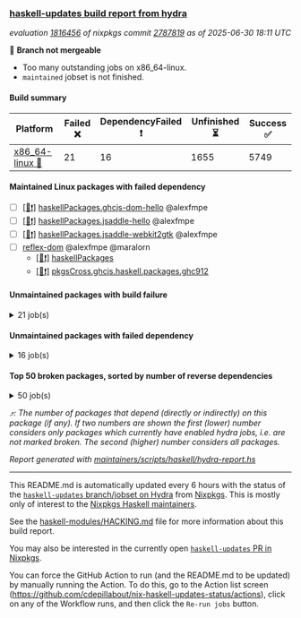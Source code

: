 ### [haskell-updates build report from hydra](https://hydra.nixos.org/jobset/nixpkgs/haskell-updates)
*evaluation [1816456](https://hydra.nixos.org/eval/1816456) of nixpkgs commit [2787819](https://github.com/NixOS/nixpkgs/commits/278781962d141eadfdfc4b44c1e0a95ab3779219) as of 2025-06-30 18:11 UTC*

🔴 **Branch not mergeable**
  * Too many outstanding jobs on x86_64-linux.
  * `maintained` jobset is not finished.

#### Build summary

 | Platform | Failed ❌ | DependencyFailed ❗ | Unfinished ⏳ | Success ✅ | 
 | --- | --- | --- | --- | --- | 
 | [x86_64-linux 🐧](https://hydra.nixos.org/eval/1816456?filter=.x86_64-linux) | 21 | 16 | 1655 | 5749 | 
#### Maintained Linux packages with failed dependency
- [ ] [[🐧❗]](https://hydra.nixos.org/build/301057531) [haskellPackages.ghcjs-dom-hello](https://hydra.nixos.org/eval/1816456?filter=haskellPackages.ghcjs-dom-hello) @alexfmpe
- [ ] [[🐧❗]](https://hydra.nixos.org/build/301058703) [haskellPackages.jsaddle-hello](https://hydra.nixos.org/eval/1816456?filter=haskellPackages.jsaddle-hello) @alexfmpe
- [ ] [[🐧❗]](https://hydra.nixos.org/build/301058637) [haskellPackages.jsaddle-webkit2gtk](https://hydra.nixos.org/eval/1816456?filter=haskellPackages.jsaddle-webkit2gtk) @alexfmpe
- [ ] [reflex-dom](https://hydra.nixos.org/eval/1816456?filter=reflex-dom) @alexfmpe @maralorn
  - [[🐧❗]](https://hydra.nixos.org/build/301060357) [haskellPackages](https://hydra.nixos.org/eval/1816456?filter=haskellPackages.reflex-dom)
  - [[🐧❗]](https://hydra.nixos.org/build/301062199) [pkgsCross.ghcjs.haskell.packages.ghc912](https://hydra.nixos.org/eval/1816456?filter=pkgsCross.ghcjs.haskell.packages.ghc912.reflex-dom)
#### Unmaintained packages with build failure
<details><summary>21 job(s) </summary>

- [ ] [[🐧❌]](https://hydra.nixos.org/build/301057519) [haskellPackages.gi-soup2](https://hydra.nixos.org/eval/1816456?filter=haskellPackages.gi-soup2)  ⤴️ 6 | 17
- [ ] [[🐧❌]](https://hydra.nixos.org/build/301057853) [haskellPackages.gpu-vulkan-middle](https://hydra.nixos.org/eval/1816456?filter=haskellPackages.gpu-vulkan-middle)  ⤴️ 3 | 7
- [ ] [[🐧❌]](https://hydra.nixos.org/build/301061060) [haskellPackages.symtegration](https://hydra.nixos.org/eval/1816456?filter=haskellPackages.symtegration)  ⤴️ 1 | 1
- [ ] [[🐧❌]](https://hydra.nixos.org/build/301057253) [haskellPackages.free-vector-spaces](https://hydra.nixos.org/eval/1816456?filter=haskellPackages.free-vector-spaces)  ⤴️ 0 | 7
- [ ] [[🐧❌]](https://hydra.nixos.org/build/301060500) [haskellPackages.selda-json](https://hydra.nixos.org/eval/1816456?filter=haskellPackages.selda-json)  ⤴️ 0 | 2
- [ ] [[🐧❌]](https://hydra.nixos.org/build/301057272) [haskellPackages.fs-api](https://hydra.nixos.org/eval/1816456?filter=haskellPackages.fs-api)  ⤴️ 0 | 1
- [ ] [[🐧❌]](https://hydra.nixos.org/build/301060494) [haskellPackages.scotty-tls](https://hydra.nixos.org/eval/1816456?filter=haskellPackages.scotty-tls)  ⤴️ 0 | 1
- [ ] [[🐧❌]](https://hydra.nixos.org/build/301061941) [haskellPackages.wire-streams](https://hydra.nixos.org/eval/1816456?filter=haskellPackages.wire-streams)  ⤴️ 0 | 1
- [ ] [[🐧❌]](https://hydra.nixos.org/build/301056721) [haskellPackages.delta-store](https://hydra.nixos.org/eval/1816456?filter=haskellPackages.delta-store) 
- [ ] [[🐧❌]](https://hydra.nixos.org/build/301057042) [haskellPackages.env-extra](https://hydra.nixos.org/eval/1816456?filter=haskellPackages.env-extra) 
- [ ] [[🐧❌]](https://hydra.nixos.org/build/301057371) [haskellPackages.genvalidity-network-uri](https://hydra.nixos.org/eval/1816456?filter=haskellPackages.genvalidity-network-uri) 
- [ ] [[🐧❌]](https://hydra.nixos.org/build/301057491) [haskellPackages.gi-clutter](https://hydra.nixos.org/eval/1816456?filter=haskellPackages.gi-clutter) 
- [ ] [[🐧❌]](https://hydra.nixos.org/build/301057938) [haskellPackages.haskell-halogen-core](https://hydra.nixos.org/eval/1816456?filter=haskellPackages.haskell-halogen-core) 
- [ ] [[🐧❌]](https://hydra.nixos.org/build/301058042) [haskellPackages.haskoin-store](https://hydra.nixos.org/eval/1816456?filter=haskellPackages.haskoin-store) 
- [ ] [[🐧❌]](https://hydra.nixos.org/build/301058332) [haskellPackages.hsverilog](https://hydra.nixos.org/eval/1816456?filter=haskellPackages.hsverilog) 
- [ ] [[🐧❌]](https://hydra.nixos.org/build/301058957) [haskellPackages.llama-cpp-hs](https://hydra.nixos.org/eval/1816456?filter=haskellPackages.llama-cpp-hs) 
- [ ] [[🐧❌]](https://hydra.nixos.org/build/301059892) [haskellPackages.pontarius-xmpp-extras](https://hydra.nixos.org/eval/1816456?filter=haskellPackages.pontarius-xmpp-extras) 
- [ ] [[🐧❌]](https://hydra.nixos.org/build/301060190) [haskellPackages.rawlock](https://hydra.nixos.org/eval/1816456?filter=haskellPackages.rawlock) 
- [ ] [[🐧❌]](https://hydra.nixos.org/build/301060374) [haskellPackages.resource-registry](https://hydra.nixos.org/eval/1816456?filter=haskellPackages.resource-registry) 
- [ ] [[🐧❌]](https://hydra.nixos.org/build/301061269) [haskellPackages.text-builder-lawful-conversions](https://hydra.nixos.org/eval/1816456?filter=haskellPackages.text-builder-lawful-conversions) 
- [ ] [[🐧❌]](https://hydra.nixos.org/build/301061732) [haskellPackages.verismith](https://hydra.nixos.org/eval/1816456?filter=haskellPackages.verismith) 
</details>

#### Unmaintained packages with failed dependency
<details><summary>16 job(s) </summary>

- [ ] [ihaskell](https://hydra.nixos.org/eval/1816456?filter=ihaskell)  ⤴️ 10 | 18
  - [[🐧❗]](https://hydra.nixos.org/build/301062117) [toplevel](https://hydra.nixos.org/eval/1816456?filter=ihaskell)
  - [[🐧✅]](https://hydra.nixos.org/build/301058449) [haskellPackages](https://hydra.nixos.org/eval/1816456?filter=haskellPackages.ihaskell)
- [ ] [[🐧❗]](https://hydra.nixos.org/build/301057523) [haskellPackages.gi-webkit2](https://hydra.nixos.org/eval/1816456?filter=haskellPackages.gi-webkit2)  ⤴️ 4 | 14
- [ ] [[🐧❗]](https://hydra.nixos.org/build/301057854) [haskellPackages.gpu-vulkan-middle-khr-surface](https://hydra.nixos.org/eval/1816456?filter=haskellPackages.gpu-vulkan-middle-khr-surface)  ⤴️ 2 | 5
- [ ] [miso](https://hydra.nixos.org/eval/1816456?filter=miso)  ⤴️ 1 | 3
  - [[🐧⏳]](https://hydra.nixos.org/build/301059166) [haskellPackages](https://hydra.nixos.org/eval/1816456?filter=haskellPackages.miso)
  - [[🐧❗]](https://hydra.nixos.org/build/301062179) [pkgsCross.ghcjs.haskell.packages.ghc912](https://hydra.nixos.org/eval/1816456?filter=pkgsCross.ghcjs.haskell.packages.ghc912.miso)
- [ ] [[🐧❗]](https://hydra.nixos.org/build/301057423) [haskellPackages.geomancy-layout](https://hydra.nixos.org/eval/1816456?filter=haskellPackages.geomancy-layout)  ⤴️ 0 | 7
- [ ] [[🐧❗]](https://hydra.nixos.org/build/301056675) [haskellPackages.dde](https://hydra.nixos.org/eval/1816456?filter=haskellPackages.dde)  ⤴️ 0 | 1
- [ ] [[🐧❗]](https://hydra.nixos.org/build/301057860) [haskellPackages.gpu-vulkan-middle-khr-surface-glfw](https://hydra.nixos.org/eval/1816456?filter=haskellPackages.gpu-vulkan-middle-khr-surface-glfw)  ⤴️ 0 | 1
- [ ] [[🐧❗]](https://hydra.nixos.org/build/301057856) [haskellPackages.gpu-vulkan-middle-khr-swapchain](https://hydra.nixos.org/eval/1816456?filter=haskellPackages.gpu-vulkan-middle-khr-swapchain)  ⤴️ 0 | 1
- [ ] [[🐧❗]](https://hydra.nixos.org/build/301057290) [haskellPackages.fs-sim](https://hydra.nixos.org/eval/1816456?filter=haskellPackages.fs-sim) 
- [ ] [[🐧❗]](https://hydra.nixos.org/build/301057532) [haskellPackages.gi-soup](https://hydra.nixos.org/eval/1816456?filter=haskellPackages.gi-soup) 
- [ ] [[🐧❗]](https://hydra.nixos.org/build/301058313) [haskellPackages.hsendxmpp](https://hydra.nixos.org/eval/1816456?filter=haskellPackages.hsendxmpp) 
- [ ] [[🐧❗]](https://hydra.nixos.org/build/301058522) [haskellPackages.ihaskell-symtegration](https://hydra.nixos.org/eval/1816456?filter=haskellPackages.ihaskell-symtegration) 
</details>

#### Top 50 broken packages, sorted by number of reverse dependencies
<details><summary>50 job(s) </summary>

[haskell98](https://packdeps.haskellers.com/reverse/haskell98) ⤴️ 152  
[failure](https://packdeps.haskellers.com/reverse/failure) ⤴️ 72  
[enumerator](https://packdeps.haskellers.com/reverse/enumerator) ⤴️ 56  
[connection](https://packdeps.haskellers.com/reverse/connection) ⤴️ 50  
[util](https://packdeps.haskellers.com/reverse/util) ⤴️ 49  
[derive](https://packdeps.haskellers.com/reverse/derive) ⤴️ 48  
[fclabels](https://packdeps.haskellers.com/reverse/fclabels) ⤴️ 47  
[syb-with-class](https://packdeps.haskellers.com/reverse/syb-with-class) ⤴️ 42  
[MonadCatchIO-transformers](https://packdeps.haskellers.com/reverse/MonadCatchIO-transformers) ⤴️ 41  
[TypeCompose](https://packdeps.haskellers.com/reverse/TypeCompose) ⤴️ 41  
[PrimitiveArray](https://packdeps.haskellers.com/reverse/PrimitiveArray) ⤴️ 35  
[crypto-random](https://packdeps.haskellers.com/reverse/crypto-random) ⤴️ 35  
[dual](https://packdeps.haskellers.com/reverse/dual) ⤴️ 32  
[hsp](https://packdeps.haskellers.com/reverse/hsp) ⤴️ 32  
[language-ecmascript](https://packdeps.haskellers.com/reverse/language-ecmascript) ⤴️ 31  
[iteratee](https://packdeps.haskellers.com/reverse/iteratee) ⤴️ 29  
[composite-base](https://packdeps.haskellers.com/reverse/composite-base) ⤴️ 28  
[regexpr](https://packdeps.haskellers.com/reverse/regexpr) ⤴️ 27  
[text-format](https://packdeps.haskellers.com/reverse/text-format) ⤴️ 27  
[crypto-numbers](https://packdeps.haskellers.com/reverse/crypto-numbers) ⤴️ 25  
[either-unwrap](https://packdeps.haskellers.com/reverse/either-unwrap) ⤴️ 25  
[Crypto](https://packdeps.haskellers.com/reverse/Crypto) ⤴️ 22  
[crypto-pubkey](https://packdeps.haskellers.com/reverse/crypto-pubkey) ⤴️ 22  
[haskelldb](https://packdeps.haskellers.com/reverse/haskelldb) ⤴️ 22  
[wxdirect](https://packdeps.haskellers.com/reverse/wxdirect) ⤴️ 22  
[BiobaseTypes](https://packdeps.haskellers.com/reverse/BiobaseTypes) ⤴️ 21  
[alg](https://packdeps.haskellers.com/reverse/alg) ⤴️ 21  
[hw-rankselect-base](https://packdeps.haskellers.com/reverse/hw-rankselect-base) ⤴️ 21  
[libxml-sax](https://packdeps.haskellers.com/reverse/libxml-sax) ⤴️ 21  
[wxc](https://packdeps.haskellers.com/reverse/wxc) ⤴️ 21  
[biocore](https://packdeps.haskellers.com/reverse/biocore) ⤴️ 20  
[hw-excess](https://packdeps.haskellers.com/reverse/hw-excess) ⤴️ 20  
[reform](https://packdeps.haskellers.com/reverse/reform) ⤴️ 20  
[wxcore](https://packdeps.haskellers.com/reverse/wxcore) ⤴️ 20  
[attoparsec-enumerator](https://packdeps.haskellers.com/reverse/attoparsec-enumerator) ⤴️ 19  
[cprng-aes](https://packdeps.haskellers.com/reverse/cprng-aes) ⤴️ 19  
[fay](https://packdeps.haskellers.com/reverse/fay) ⤴️ 19  
[harp](https://packdeps.haskellers.com/reverse/harp) ⤴️ 19  
[hsx2hs](https://packdeps.haskellers.com/reverse/hsx2hs) ⤴️ 19  
[hw-balancedparens](https://packdeps.haskellers.com/reverse/hw-balancedparens) ⤴️ 19  
[ixset](https://packdeps.haskellers.com/reverse/ixset) ⤴️ 19  
[mmsyn2](https://packdeps.haskellers.com/reverse/mmsyn2) ⤴️ 19  
[wx](https://packdeps.haskellers.com/reverse/wx) ⤴️ 19  
[BiobaseENA](https://packdeps.haskellers.com/reverse/BiobaseENA) ⤴️ 18  
[asn1-data](https://packdeps.haskellers.com/reverse/asn1-data) ⤴️ 18  
[bytestring-show](https://packdeps.haskellers.com/reverse/bytestring-show) ⤴️ 18  
[dbus-core](https://packdeps.haskellers.com/reverse/dbus-core) ⤴️ 18  
[digit](https://packdeps.haskellers.com/reverse/digit) ⤴️ 18  
[gtksourceview2](https://packdeps.haskellers.com/reverse/gtksourceview2) ⤴️ 18  
[hw-rankselect](https://packdeps.haskellers.com/reverse/hw-rankselect) ⤴️ 18  
</details>


*⤴️: The number of packages that depend (directly or indirectly) on this package (if any). If two numbers are shown the first (lower) number considers only packages which currently have enabled hydra jobs, i.e. are not marked broken. The second (higher) number considers all packages.*

*Report generated with [maintainers/scripts/haskell/hydra-report.hs](https://github.com/NixOS/nixpkgs/blob/haskell-updates/maintainers/scripts/haskell/hydra-report.hs)*


----------------------------------------------------------------------

This README.md is automatically updated every 6 hours with the status of the
[`haskell-updates` branch/jobset on Hydra](https://hydra.nixos.org/jobset/nixpkgs/haskell-updates)
from [Nixpkgs](https://github.com/NixOS/nixpkgs).  This is mostly only of
interest to the [Nixpkgs Haskell maintainers](https://github.com/orgs/NixOS/teams/haskell).

See the
[haskell-modules/HACKING.md](https://github.com/NixOS/nixpkgs/blob/haskell-updates/pkgs/development/haskell-modules/HACKING.md)
file for more information about this build report.

You may also be interested in the currently open
[`haskell-updates` PR in Nixpkgs](https://github.com/nixos/nixpkgs/pulls?q=is%3Apr+is%3Aopen+head%3Ahaskell-updates).

You can force the GitHub Action to run (and the README.md to be updated) by
manually running the Action.  To do this, go to the Action list screen
(https://github.com/cdepillabout/nix-haskell-updates-status/actions),
click on any of the Workflow runs, and then click the `Re-run jobs` button.
